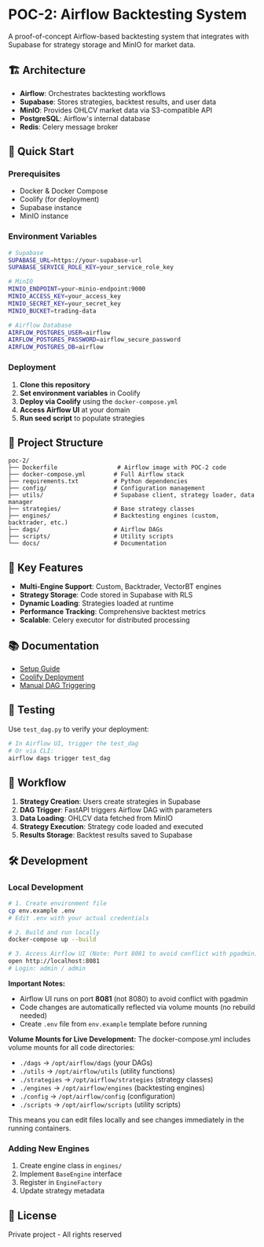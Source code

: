 # POC-2: Airflow Backtesting System

A proof-of-concept Airflow-based backtesting system that integrates with Supabase for strategy storage and MinIO for market data.

## 🏗️ Architecture

- **Airflow**: Orchestrates backtesting workflows
- **Supabase**: Stores strategies, backtest results, and user data
- **MinIO**: Provides OHLCV market data via S3-compatible API
- **PostgreSQL**: Airflow's internal database
- **Redis**: Celery message broker

## 🚀 Quick Start

### Prerequisites

- Docker & Docker Compose
- Coolify (for deployment)
- Supabase instance
- MinIO instance

### Environment Variables

```bash
# Supabase
SUPABASE_URL=https://your-supabase-url
SUPABASE_SERVICE_ROLE_KEY=your_service_role_key

# MinIO
MINIO_ENDPOINT=your-minio-endpoint:9000
MINIO_ACCESS_KEY=your_access_key
MINIO_SECRET_KEY=your_secret_key
MINIO_BUCKET=trading-data

# Airflow Database
AIRFLOW_POSTGRES_USER=airflow
AIRFLOW_POSTGRES_PASSWORD=airflow_secure_password
AIRFLOW_POSTGRES_DB=airflow
```

### Deployment

1. **Clone this repository**
2. **Set environment variables** in Coolify
3. **Deploy via Coolify** using the `docker-compose.yml`
4. **Access Airflow UI** at your domain
5. **Run seed script** to populate strategies

## 📁 Project Structure

```
poc-2/
├── Dockerfile                 # Airflow image with POC-2 code
├── docker-compose.yml        # Full Airflow stack
├── requirements.txt          # Python dependencies
├── config/                   # Configuration management
├── utils/                    # Supabase client, strategy loader, data manager
├── strategies/               # Base strategy classes
├── engines/                  # Backtesting engines (custom, backtrader, etc.)
├── dags/                     # Airflow DAGs
├── scripts/                  # Utility scripts
└── docs/                     # Documentation
```

## 🔧 Key Features

- **Multi-Engine Support**: Custom, Backtrader, VectorBT engines
- **Strategy Storage**: Code stored in Supabase with RLS
- **Dynamic Loading**: Strategies loaded at runtime
- **Performance Tracking**: Comprehensive backtest metrics
- **Scalable**: Celery executor for distributed processing

## 📚 Documentation

- [Setup Guide](docs/setup.md)
- [Coolify Deployment](docs/coolify_deployment.md)
- [Manual DAG Triggering](docs/manual_trigger.md)

## 🧪 Testing

Use `test_dag.py` to verify your deployment:

```bash
# In Airflow UI, trigger the test_dag
# Or via CLI:
airflow dags trigger test_dag
```

## 🔄 Workflow

1. **Strategy Creation**: Users create strategies in Supabase
2. **DAG Trigger**: FastAPI triggers Airflow DAG with parameters
3. **Data Loading**: OHLCV data fetched from MinIO
4. **Strategy Execution**: Strategy code loaded and executed
5. **Results Storage**: Backtest results saved to Supabase

## 🛠️ Development

### Local Development

```bash
# 1. Create environment file
cp env.example .env
# Edit .env with your actual credentials

# 2. Build and run locally
docker-compose up --build

# 3. Access Airflow UI (Note: Port 8081 to avoid conflict with pgadmin)
open http://localhost:8081
# Login: admin / admin
```

**Important Notes:**
- Airflow UI runs on port **8081** (not 8080) to avoid conflict with pgadmin
- Code changes are automatically reflected via volume mounts (no rebuild needed)
- Create `.env` file from `env.example` template before running

**Volume Mounts for Live Development:**
The docker-compose.yml includes volume mounts for all code directories:
- `./dags` → `/opt/airflow/dags` (your DAGs)
- `./utils` → `/opt/airflow/utils` (utility functions)
- `./strategies` → `/opt/airflow/strategies` (strategy classes)
- `./engines` → `/opt/airflow/engines` (backtesting engines)
- `./config` → `/opt/airflow/config` (configuration)
- `./scripts` → `/opt/airflow/scripts` (utility scripts)

This means you can edit files locally and see changes immediately in the running containers.

### Adding New Engines

1. Create engine class in `engines/`
2. Implement `BaseEngine` interface
3. Register in `EngineFactory`
4. Update strategy metadata

## 📝 License

Private project - All rights reserved
